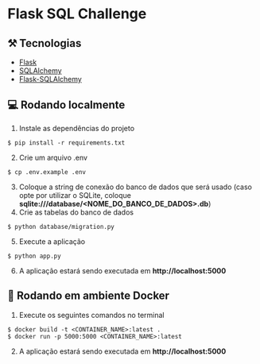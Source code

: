 # Flask SQL Challenge

## ⚒️ Tecnologias
- [Flask](https://flask.palletsprojects.com/en/2.0.x/)
- [SQLAlchemy](https://www.sqlalchemy.org/)
- [Flask-SQLAlchemy](https://flask-sqlalchemy.palletsprojects.com/en/2.x/)

## :computer: Rodando localmente
1. Instale as dependências do projeto
```
$ pip install -r requirements.txt
```

2. Crie um arquivo .env
```
$ cp .env.example .env
```

3. Coloque a string de conexão do banco de dados que será usado (caso opte por utilizar o SQLite, coloque **sqlite:///database/<NOME_DO_BANCO_DE_DADOS>.db**)
4. Crie as tabelas do banco de dados
```
$ python database/migration.py
```

5. Execute a aplicação
```
$ python app.py
```

6. A aplicação estará sendo executada em **http://localhost:5000**

## :whale: Rodando em ambiente Docker
1. Execute os seguintes comandos no terminal
```
$ docker build -t <CONTAINER_NAME>:latest .
$ docker run -p 5000:5000 <CONTAINER_NAME>:latest
```

2. A aplicação estará sendo executada em **http://localhost:5000**

